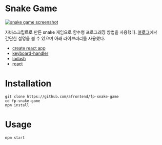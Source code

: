 # Snake Game

[![snake game screenshot](https://agvim.files.wordpress.com/2019/01/fp-snake-game.png?w=100 "snake game screenshot")](https://afrontend.github.io/game/fp-snake-game/)

자바스크립트로 만든 snake 게임으로 함수형 프로그래밍 방법을 사용했다. [블로그](https://agvim.wordpress.com/2019/01/22/snake-game-with-javascript/)에서 간단한 설명을 볼 수 있으며 아래 라이브러리를 사용했다.

* [create react app](https://github.com/facebook/create-react-app)
* [keyboard-handler](https://github.com/emiljohansson/keyboard-handler)
* [lodash](https://lodash.com/)
* [react](https://reactjs.org/)

# Installation

    git clone https://github.com/afrontend/fp-snake-game
    cd fp-snake-game
    npm install

# Usage

    npm start

